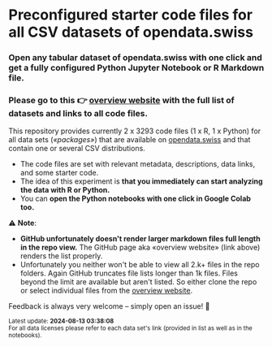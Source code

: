 # Preconfigured starter code files for all CSV datasets of opendata.swiss

### Open any tabular dataset of opendata.swiss with one click and get a fully configured Python Jupyter Notebook or R Markdown file. 

### Please go to this 👉 **[overview website](https://rnckp.github.io/starter-code_opendataswiss/) with the full list of datasets and links to all code files**. 

This repository provides currently 2 x 3293 code files (1 x R, 1 x Python) for all data sets (*«packages»*) that are available on [opendata.swiss](https://opendata.swiss/) and that contain one or several CSV distributions.

- The code files are set with relevant metadata, descriptions, data links, and some starter code. 
- The idea of this experiment is **that you immediately can start analyzing the data with R or Python.** 
- You can **open the Python notebooks with one click in Google Colab too.**

⚠️ **Note**: 
- **GitHub unfortunately doesn't render larger markdown files full length in the repo view.** The GitHub page aka «overview website» (link above) renders the list properly. 
- Unfortunately you neither won't be able to view all 2.k+ files in the repo folders. Again GitHub truncates file lists longer than 1k files. Files beyond the limit are available but aren't listed. So either clone the repo or select individual files from the [overview website](https://rnckp.github.io/starter-code_opendataswiss/).


Feedback is always very welcome – simply open an issue! 🙌

<sub>Latest update: **2024-08-13 03:38:08**</sub><br>
<sub>For all data licenses please refer to each data set's link (provided in list as well as in the notebooks).</sub>

